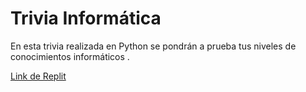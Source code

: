 <h1>Trivia Informática</h1>

En esta trivia realizada en Python se pondrán a prueba tus niveles de conocimientos informáticos .

[Link de Replit](https://replit.com/@BryamVC/Trivia-Informatica?v=1)